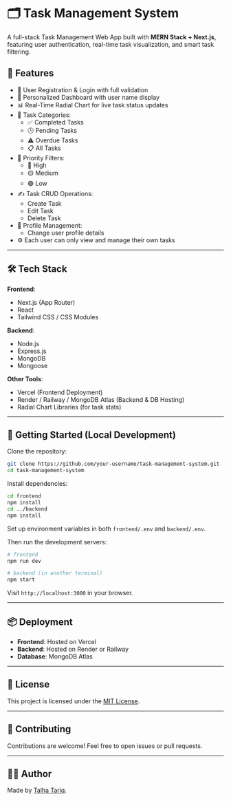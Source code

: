 
# 🗂️ Task Management System

A full-stack Task Management Web App built with **MERN Stack + Next.js**, featuring user authentication, real-time task visualization, and smart task filtering.

## 🌟 Features

- 🔐 User Registration & Login with full validation
- 🧑 Personalized Dashboard with user name display
- 📊 Real-Time Radial Chart for live task status updates
- 📁 Task Categories:
  - ✅ Completed Tasks
  - 🕓 Pending Tasks
  - ⚠️ Overdue Tasks
  - 📋 All Tasks
- 🎯 Priority Filters:
  - 🔴 High
  - 🟡 Medium
  - 🟢 Low
- ✍️ Task CRUD Operations:
  - Create Task
  - Edit Task
  - Delete Task
- 👤 Profile Management:
  - Change user profile details
- ⚙️ Each user can only view and manage their own tasks

---

## 🛠️ Tech Stack

**Frontend**:
- Next.js (App Router)
- React
- Tailwind CSS / CSS Modules

**Backend**:
- Node.js
- Express.js
- MongoDB
- Mongoose

**Other Tools**:
- Vercel (Frontend Deployment)
- Render / Railway / MongoDB Atlas (Backend & DB Hosting)
- Radial Chart Libraries (for task stats)

---

## 🚀 Getting Started (Local Development)

Clone the repository:

```bash
git clone https://github.com/your-username/task-management-system.git
cd task-management-system
````

Install dependencies:

```bash
cd frontend
npm install
cd ../backend
npm install
```

Set up environment variables in both `frontend/.env` and `backend/.env`.

Then run the development servers:

```bash
# frontend
npm run dev

# backend (in another terminal)
npm start
```

Visit `http://localhost:3000` in your browser.

---

## 📦 Deployment

* **Frontend**: Hosted on Vercel
* **Backend**: Hosted on Render or Railway
* **Database**: MongoDB Atlas

---

## 📄 License

This project is licensed under the [MIT License](LICENSE).

---

## 🙌 Contributing

Contributions are welcome! Feel free to open issues or pull requests.

---

## 🙋‍♂️ Author

Made by [Talha Tariq](https://github.com/Talha-Tariq-772).

```

